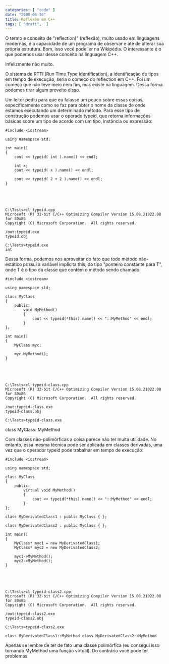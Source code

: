 ```yaml
---
categories: [ "code" ]
date: "2008-06-30"
title: Reflexão em C++
tags: [ "draft",  ]
---
```

O termo e conceito de "reflection)" (reflexão), muito usado em linguagens modernas, é a capacidade de um programa de observar e até de alterar sua própria estrutura. Bom, isso você pode ler na Wikipédia. O interessante é o que podemos usar desse conceito na linguagem C++.

Infelizmente não muito.

O sistema de RTTI (Run Time Type Identification), a identificação de tipos em tempo de execução, seria o começo do reflection em C++. Foi um começo que não teve meio nem fim, mas existe na linguagem. Dessa forma podemos tirar algum proveito disso.

Um leitor pediu para que eu falasse um pouco sobre essas coisas, especificamente como se faz para obter o nome da classe de onde estamos executando um determinado método. Para esse tipo de construção podemos usar o operado typeid, que retorna informações básicas sobre um tipo de acordo com um tipo, instância ou expressão:

    #include <iostream>
    
    using namespace std;
    
    int main()
    {
    	cout << typeid( int ).name() << endl;
    
    	int x;
    	cout << typeid( x ).name() << endl;
    
    	cout << typeid( 2 + 2 ).name() << endl;
    }
    
     
    

    
    C:\Tests>cl typeid.cpp
    Microsoft (R) 32-bit C/C++ Optimizing Compiler Version 15.00.21022.08 for 80x86
    Copyright (C) Microsoft Corporation.  All rights reserved.
    
    /out:typeid.exe
    typeid.obj
    
    C:\Tests>typeid.exe
    int

Dessa forma, podemos nos aproveitar do fato que todo método não-estático possui a variável implícita this, do tipo "ponteiro constante para T", onde T é o tipo da classe que contém o método sendo chamado.

    #include <iostream>
    
    using namespace std;
    
    class MyClass
    {
    	public:
    		void MyMethod()
    		{
    			cout << typeid(*this).name() << "::MyMethod" << endl;
    		}
    };
    
    int main()
    {
    	MyClass myc;
    
    	myc.MyMethod();
    }
    
     
    

    
    C:\Tests>cl typeid-class.cpp
    Microsoft (R) 32-bit C/C++ Optimizing Compiler Version 15.00.21022.08 for 80x86
    Copyright (C) Microsoft Corporation.  All rights reserved.
    
    /out:typeid-class.exe
    typeid-class.obj
    
    C:\Tests>typeid-class.exe

class MyClass::MyMethod

Com classes não-polimórficas a coisa parece não ter muita utilidade. No entanto, essa mesma técnica pode ser aplicada em classes derivadas, uma vez que o operador typeid pode trabalhar em tempo de execução:

    #include <iostream>
    
    using namespace std;
    
    class MyClass
    {
    	public:
    		virtual void MyMethod()
    		{
    			cout << typeid(*this).name() << "::MyMethod" << endl;
    		}
    };
    
    class MyDerivatedClass1 : public MyClass { };
    
    class MyDerivatedClass2 : public MyClass { };
    
    int main()
    {
    	MyClass* myc1 = new MyDerivatedClass1;
    	MyClass* myc2 = new MyDerivatedClass2;
    
    	myc1->MyMethod();
    	myc2->MyMethod();
    }
    
     
    

    
    C:\Tests>cl typeid-class2.cpp
    Microsoft (R) 32-bit C/C++ Optimizing Compiler Version 15.00.21022.08 for 80x86
    Copyright (C) Microsoft Corporation.  All rights reserved.
    
    /out:typeid-class2.exe
    typeid-class2.obj
    
    C:\Tests>typeid-class2.exe

    class MyDerivatedClass1::MyMethod class MyDerivatedClass2::MyMethod

Apenas se lembre de ter de fato uma classe polimórfica (eu consegui isso tornando MyMethod uma função virtual). Do contrário você pode ter problemas.
